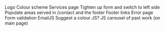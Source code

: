 Logo
Colour scheme
Services page
Tighten up form and switch to left side
Populate areas served in /contact and the footer
Footer links
Error page
Form validation
EmailJS
Suggest a colour JS?
JS carousel of past work (on main page)
